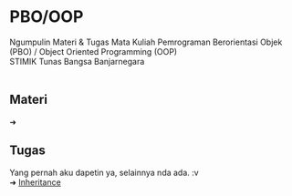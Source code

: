 # PBO/OOP
Ngumpulin Materi &amp; Tugas Mata Kuliah Pemrograman Berorientasi Objek (PBO) / Object Oriented Programming (OOP)
<br>
STIMIK Tunas Bangsa Banjarnegara
<br><br>

## Materi <br>
➜

## Tugas
Yang pernah aku dapetin ya, selainnya nda ada. :v <br>
➜ <a href="https://github.com/prazzdev/matkul-pbo-stb/tree/main/Tugas/OOP%20-%20Bu%20Heni/Inheritance">Inheritance</a>
